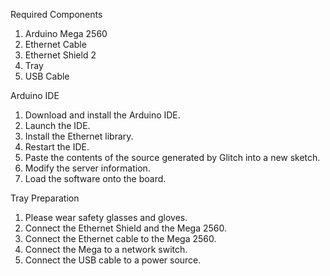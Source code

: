 Required Components
<ol>
<li>Arduino Mega 2560</li>
<li>Ethernet Cable</li>
<li>Ethernet Shield 2</li>
<li>Tray</li>
<li>USB Cable</li>
</ol>

Arduino IDE
<ol>
<li>Download and install the Arduino IDE.</li>
<li>Launch the IDE.</li>
<li>Install the Ethernet library.</li>
<li>Restart the IDE.</li>
<li>Paste the contents of the source generated by Glitch into a
  new sketch.</li>
<li>Modify the server information.</li>
<li>Load the software onto the board.</li>
</ol>

Tray Preparation
<ol>
<li>Please wear safety glasses and gloves.</li>
<li>Connect the Ethernet Shield and the Mega 2560.</li>
<li>Connect the Ethernet cable to the Mega 2560.</li>
<li>Connect the Mega to a network switch.</li>
<li>Connect the USB cable to a power source.</li>
</ol>

